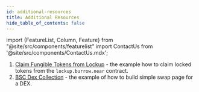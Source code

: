 ```yaml
---
id: additional-resources
title: Additional Resources
hide_table_of_contents: false
---
```


import {FeatureList, Column, Feature} from "@site/src/components/featurelist"
import ContactUs from '@site/src/components/ContactUs.mdx';

1. [Claim Fungible Tokens from Lockup](https://near.org/near/widget/ComponentDetailsPage?src=whtt.near/widget/Draft-0) - the example how to claim locked tokens from the `lockup.burrow.near` contract.
2. [BSC Dex Collection](https://near.org/near/widget/ComponentDetailsPage?src=bluebiu.near/widget/Bsc.Swap.Dex) - the example of how to build simple swap page for a DEX.